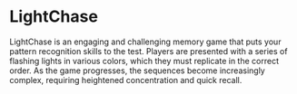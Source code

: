 # LightChase
LightChase is an engaging and challenging memory game that puts your pattern recognition skills to the test. Players are presented with a series of flashing lights in various colors, which they must replicate in the correct order. As the game progresses, the sequences become increasingly complex, requiring heightened concentration and quick recall.
